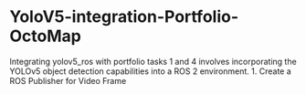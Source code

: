 # YoloV5-integration-Portfolio-OctoMap
Integrating yolov5_ros with portfolio tasks 1 and 4 involves incorporating the YOLOv5 object detection capabilities into a ROS 2 environment. 1. Create a ROS Publisher for Video Frame
